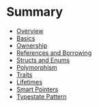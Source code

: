 # Summary

- [Overview](./overview.md)
- [Basics](./basics.md)
- [Ownership](./ownership.md)
- [References and Borrowing](./references.md)
- [Structs and Enums](./moretypes.md)
- [Polymorphism](./generics.md)
- [Traits](./traits.md)
- [Lifetimes](./lifetimes.md)
- [Smart Pointers]()
- [Typestate Pattern]()